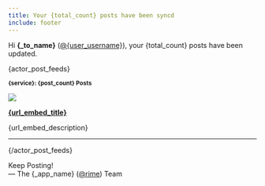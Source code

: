 ```yaml
---
title: Your {total_count} posts have been syncd
include: footer
---
```


Hi **{_to_name}** ([@{user_username}]({_app_base_url}/@{user_username})), your {total_count} posts have been updated.

{actor_post_feeds}

<small>
  <strong>
    <span class="strtoupper">{service}</span>: {post_count} Posts
  </strong>
</small>

[![]({url_embed_thumbnail_url})]({url_embed_url})

**[{url_embed_title}]({url_embed_url})**

{url_embed_description}

---

{/actor_post_feeds}

Keep Posting!  
&mdash; The {_app_name} ([@rime]({_app_base_url}/@rime])) Team